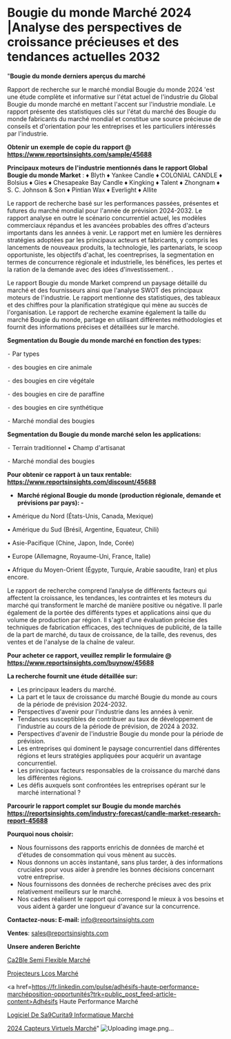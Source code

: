 # Bougie du monde Marché 2024 |Analyse des perspectives de croissance précieuses et des tendances actuelles 2032

"<strong>Bougie du monde derniers aperçus du marché</strong>

Rapport de recherche sur le marché mondial Bougie du monde 2024 'est une étude complète et informative sur l'état actuel de l'industrie du Global Bougie du monde marché en mettant l'accent sur l'industrie mondiale. Le rapport présente des statistiques clés sur l'état du marché des Bougie du monde fabricants du marché mondial et constitue une source précieuse de conseils et d'orientation pour les entreprises et les particuliers intéressés par l'industrie.

<strong>Obtenir un exemple de copie du rapport @ <a href=https://www.reportsinsights.com/sample/45688>https://www.reportsinsights.com/sample/45688</a></strong>

<strong>Principaux moteurs de l'industrie mentionnés dans le rapport Global Bougie du monde Market</strong> :
♦ Blyth
♦ Yankee Candle
♦ COLONIAL CANDLE
♦ Bolsius
♦ Gies
♦ Chesapeake Bay Candle
♦ Kingking
♦ Talent
♦ Zhongnam
♦ S. C. Johnson & Son
♦ Pintian Wax
♦ Everlight
♦ Allite

Le rapport de recherche basé sur les performances passées, présentes et futures du marché mondial pour l'année de prévision 2024-2032. Le rapport analyse en outre le scénario concurrentiel actuel, les modèles commerciaux répandus et les avancées probables des offres d'acteurs importants dans les années à venir. Le rapport met en lumière les dernières stratégies adoptées par les principaux acteurs et fabricants, y compris les lancements de nouveaux produits, la technologie, les partenariats, le scoop opportuniste, les objectifs d'achat, les coentreprises, la segmentation en termes de concurrence régionale et industrielle, les bénéfices, les pertes et la ration de la demande avec des idées d'investissement. .

Le rapport Bougie du monde Market comprend un paysage détaillé du marché et des fournisseurs ainsi que l'analyse SWOT des principaux moteurs de l'industrie. Le rapport mentionne des statistiques, des tableaux et des chiffres pour la planification stratégique qui mène au succès de l'organisation. Le rapport de recherche examine également la taille du marché Bougie du monde, partage en utilisant différentes méthodologies et fournit des informations précises et détaillées sur le marché.

<strong>Segmentation du Bougie du monde marché en fonction des types:</strong>


⁃ Par types

⁃ des bougies en cire animale

⁃ des bougies en cire végétale

⁃ des bougies en cire de paraffine

⁃ des bougies en cire synthétique

⁃ Marché mondial des bougies

<strong>Segmentation du Bougie du monde marché selon les applications:</strong>


⁃ Terrain traditionnel
• Champ d'artisanat

⁃ Marché mondial des bougies

<strong>Pour obtenir ce rapport à un taux rentable: <a href=https://www.reportsinsights.com/discount/45688>https://www.reportsinsights.com/discount/45688</a></strong>
<ul>
  <li><strong>Marché régional Bougie du monde (production régionale, demande et prévisions par pays): -</strong></li>
</ul>
• Amérique du Nord (États-Unis, Canada, Mexique)

• Amérique du Sud (Brésil, Argentine, Equateur, Chili)

• Asie-Pacifique (Chine, Japon, Inde, Corée)

• Europe (Allemagne, Royaume-Uni, France, Italie)

• Afrique du Moyen-Orient (Égypte, Turquie, Arabie saoudite, Iran) et plus encore.

Le rapport de recherche comprend l’analyse de différents facteurs qui affectent la croissance, les tendances, les contraintes et les moteurs du marché qui transforment le marché de manière positive ou négative. Il parle également de la portée des différents types et applications ainsi que du volume de production par région. Il s'agit d'une évaluation précise des techniques de fabrication efficaces, des techniques de publicité, de la taille de la part de marché, du taux de croissance, de la taille, des revenus, des ventes et de l'analyse de la chaîne de valeur.

<strong>Pour acheter ce rapport, veuillez remplir le formulaire @   <a href=https://www.reportsinsights.com/buynow/45688>https://www.reportsinsights.com/buynow/45688</a></strong>

<strong>La recherche fournit une étude détaillée sur:</strong>
<ul>
  <li>Les principaux leaders du marché.</li>
  <li>La part et le taux de croissance du marché Bougie du monde au cours de la période de prévision 2024-2032.</li>
  <li>Perspectives d'avenir pour l'industrie dans les années à venir.</li>
  <li>Tendances susceptibles de contribuer au taux de développement de l'industrie au cours de la période de prévision, de 2024 à 2032.</li>
  <li>Perspectives d'avenir de l'industrie Bougie du monde pour la période de prévision.</li>
  <li>Les entreprises qui dominent le paysage concurrentiel dans différentes régions et leurs stratégies appliquées pour acquérir un avantage concurrentiel.</li>
  <li>Les principaux facteurs responsables de la croissance du marché dans les différentes régions.</li>
  <li>Les défis auxquels sont confrontées les entreprises opérant sur le marché international ?</li>
</ul>

<strong>Parcourir le rapport complet sur Bougie du monde marchés <a href=https://reportsinsights.com/industry-forecast/candle-market-research-report-45688>https://reportsinsights.com/industry-forecast/candle-market-research-report-45688</a></strong>

<strong>Pourquoi nous choisir:</strong>
<ul>
  <li>Nous fournissons des rapports enrichis de données de marché et d'études de consommation qui vous mènent au succès.</li>
  <li>Nous donnons un accès instantané, sans plus tarder, à des informations cruciales pour vous aider à prendre les bonnes décisions concernant votre entreprise.</li>
  <li>Nous fournissons des données de recherche précises avec des prix relativement meilleurs sur le marché.</li>
  <li>Nos cadres réalisent le rapport qui correspond le mieux à vos besoins et vous aident à garder une longueur d'avance sur la concurrence.</li>
</ul>
<strong>Contactez-nous:
</strong><strong>E-mail:</strong> <a href=mailto:info@reportsinsights.com>info@reportsinsights.com</a>

<strong>Ventes</strong>: <a href=mailto:sales@reportsinsights.com>sales@reportsinsights.com</a>

<strong>Unsere anderen Berichte</strong>

<a href=https://www.linkedin.com/pulse/c%C3%A2ble-semi-flexible-march%C3%A9-2024-demande-nqmqe/>Ca2Ble Semi Flexible Marché</a>

<a href=https://www.linkedin.com/pulse/projecteurs-lcos-marchétaille-globale-2024-gvgze/>Projecteurs Lcos Marché</a>

<a href=https://fr.linkedin.com/pulse/adhésifs-haute-performance-marchéposition-opportunités?trk=public_post_feed-article-content>Adhésifs Haute Performance Marché</a>

<a href=https://www.linkedin.com/pulse/logiciel-de-s%C3%A9curit%C3%A9-informatique-march%C3%A9-7sh0f/>Logiciel De Sa9Curita9 Informatique Marché</a>

<a href=https://www.linkedin.com/pulse/2024-capteurs-virtuels-march%C3%A9-informations-g79lc/>2024 Capteurs Virtuels Marché</a>"
![Uploading image.png…]()
